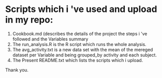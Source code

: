 # Scripts which i 've used and upload in my repo:

1. Cookbook.md (describes the details of the project the steps i 've followed 
   and the Variables summary
2. The run_analysis.R is the R script which runs the whole analysis.
3. The avg_activity.txt is a new data set with the mean of the mereged dataset per Variable and being grouped_by 
   activity and each subject.
4. The Present README.txt which lists the scripts which i upload.

Thank you.

